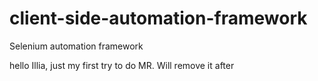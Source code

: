 # client-side-automation-framework
Selenium automation framework

hello Illia, just my first try to do MR. Will remove it after
